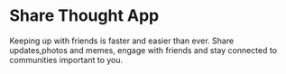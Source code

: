 # Share Thought App
Keeping up with friends is faster and easier than ever. Share updates,photos and memes, engage with friends and stay connected to communities important to you.
